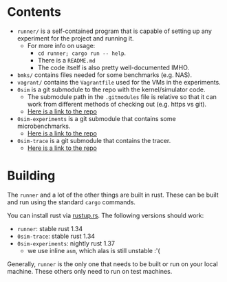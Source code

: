 # Contents

- `runner/` is a self-contained program that is capable of setting up any
  experiment for the project and running it.
    - For more info on usage:
        - `cd runner; cargo run -- help`.
        - There is a `README.md`
        - The code itself is also pretty well-documented IMHO.
- `bmks/` contains files needed for some benchmarks (e.g. NAS).
- `vagrant/` contains the `Vagrantfile` used for the VMs in the experiments.
- `0sim` is a git submodule to the repo with the kernel/simulator code.
    - The submodule path in the `.gitmodules` file is relative so that it can
      work from different methods of checking out (e.g. https vs git).
    - [Here is a link to the repo](https://github.com/mark-i-m/0sim)
- `0sim-experiments` is a git submodule that contains some microbenchmarks.
    - [Here is a link to the repo](https://github.com/mark-i-m/0sim-experiments)
- `0sim-trace` is a git submodule that contains the tracer.
    - [Here is a link to the repo](https://github.com/mark-i-m/0sim-trace)

# Building

The `runner` and a lot of the other things are built in rust. These can be
built and run using the standard `cargo` commands.

You can install rust via [rustup.rs](https://rustup.rs). The following versions
should work:

- `runner`: stable rust 1.34
- `0sim-trace`: stable rust 1.34
- `0sim-experiments`: nightly rust 1.37
    - we use inline `asm`, which alas is still unstable :'(

Generally, `runner` is the only one that needs to be built or run on your local
machine. These others only need to run on test machines.

